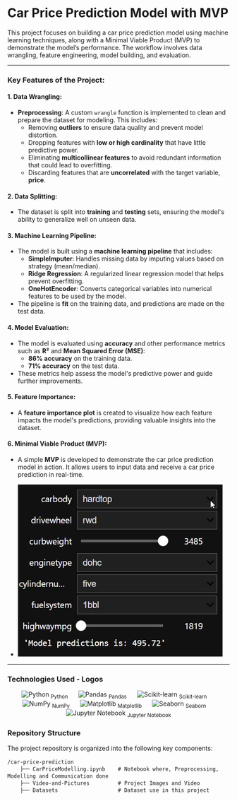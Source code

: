 # Car Price Prediction Model with MVP

This project focuses on building a car price prediction model using machine learning techniques, along with a Minimal Viable Product (MVP) to demonstrate the model’s performance. The workflow involves data wrangling, feature engineering, model building, and evaluation.

---

### Key Features of the Project:

#### 1. **Data Wrangling**:
   - **Preprocessing**: A custom `wrangle` function is implemented to clean and prepare the dataset for modeling. This includes:
     - Removing **outliers** to ensure data quality and prevent model distortion.
     - Dropping features with **low or high cardinality** that have little predictive power.
     - Eliminating **multicollinear features** to avoid redundant information that could lead to overfitting.
     - Discarding features that are **uncorrelated** with the target variable, **price**.

#### 2. **Data Splitting**:
   - The dataset is split into **training** and **testing** sets, ensuring the model's ability to generalize well on unseen data.

#### 3. **Machine Learning Pipeline**:
   - The model is built using a **machine learning pipeline** that includes:
     - **SimpleImputer**: Handles missing data by imputing values based on strategy (mean/median).
     - **Ridge Regression**: A regularized linear regression model that helps prevent overfitting.
     - **OneHotEncoder**: Converts categorical variables into numerical features to be used by the model.
   - The pipeline is **fit** on the training data, and predictions are made on the test data.

#### 4. **Model Evaluation**:
   - The model is evaluated using **accuracy** and other performance metrics such as **R²** and **Mean Squared Error (MSE)**:
     - **86% accuracy** on the training data.
     - **71% accuracy** on the test data.
   - These metrics help assess the model's predictive power and guide further improvements.

#### 5. **Feature Importance**:
   - A **feature importance plot** is created to visualize how each feature impacts the model's predictions, providing valuable insights into the dataset.

#### 6. **Minimal Viable Product (MVP)**:
   - A simple **MVP** is developed to demonstrate the car price prediction model in action. It allows users to input data and receive a car price prediction in real-time.
   
  - [![Watch the video](https://github.com/evansnjagi/Car-Price-Prediction/blob/Video-and-Pictures/WhatsApp%20Image%202025-04-15%20at%209.10.05%20AM.jpeg)](video.mp4.mp4)

---
### Technologies Used - Logos

<p align="center">
  <img src="https://upload.wikimedia.org/wikipedia/commons/c/c3/Python-logo-notext.svg" alt="Python" width="50" height="50"/>
  <sub>Python</sub>
  &nbsp;&nbsp;&nbsp;&nbsp;

  <img src="https://upload.wikimedia.org/wikipedia/commons/thumb/e/ed/Pandas_logo.svg/512px-Pandas_logo.svg.png" alt="Pandas" width="50" height="50"/>
  <sub>Pandas</sub>
  &nbsp;&nbsp;&nbsp;&nbsp;

  <img src="https://upload.wikimedia.org/wikipedia/commons/0/05/Scikit_learn_logo_small.svg" alt="Scikit-learn" width="50" height="50"/>
  <sub>Scikit-learn</sub>
  &nbsp;&nbsp;&nbsp;&nbsp;

  <img src="https://upload.wikimedia.org/wikipedia/commons/thumb/3/31/NumPy_logo_2020.svg/1280px-NumPy_logo_2020.svg.png" alt="NumPy" width="50" height="50"/>
  <sub>NumPy</sub>
  &nbsp;&nbsp;&nbsp;&nbsp;

  <img src="https://th.bing.com/th/id/OIP.tjvlNzMv9E4Q364jkHGc_QHaBf?w=350&h=70&c=8&rs=1&qlt=90&o=6&pid=3.1&rm=2" alt="Matplotlib" width="50" height="50"/>
  <sub>Matplotlib</sub>
  &nbsp;&nbsp;&nbsp;&nbsp;

  <img src="https://th.bing.com/th/id/OIP.HVPhVIc7d6w0MLqWx3cmEgHaEK?w=333&h=187&c=8&rs=1&qlt=90&o=6&pid=3.1&rm=2" alt="Seaborn" width="50" height="50"/>
  <sub>Seaborn</sub>
  &nbsp;&nbsp;&nbsp;&nbsp;

  <img src="https://th.bing.com/th/id/OIP.9s5zkiCnpIWl_krakzzpCwHaEK?rs=1&pid=ImgDetMain" alt="Jupyter Notebook" width="50" height="50"/>
  <sub>Jupyter Notebook</sub>
</p>


### Repository Structure

The project repository is organized into the following key components:

```plaintext
/car-price-prediction
    ├── CarPriceModelling.ipynb    # Notebook where, Preprocessing, Modelling and Communication done
    ├── Video-and-Pictures         # Project Images and Video
    ├── Datasets                   # Dataset use in this project
